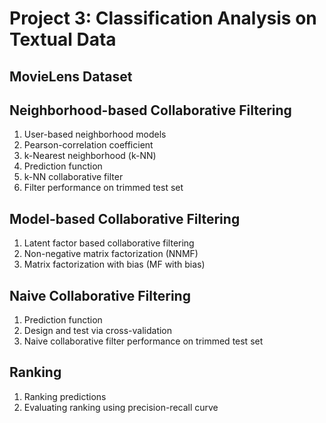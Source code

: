 # Project 3: Classification Analysis on Textual Data

## MovieLens Dataset

## Neighborhood-based Collaborative Filtering
1. User-based neighborhood models
2. Pearson-correlation coefficient
3. k-Nearest neighborhood (k-NN)
4. Prediction function
5. k-NN collaborative filter
6. Filter performance on trimmed test set

## Model-based Collaborative Filtering
1. Latent factor based collaborative filtering
2. Non-negative matrix factorization (NNMF)
3. Matrix factorization with bias (MF with bias)

## Naive Collaborative Filtering
1. Prediction function
2. Design and test via cross-validation
3. Naive collaborative filter performance on trimmed test set

## Ranking
1. Ranking predictions
2. Evaluating ranking using precision-recall curve